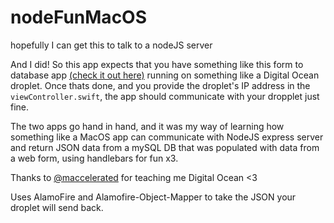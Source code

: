 # nodeFunMacOS
hopefully I can get this to talk to a nodeJS server

And I did! So this app expects that you have something like
this form to database app [(check it out here)](https://github.com/jorgemanzo/nodeFun) running on something like a Digital Ocean droplet.
Once thats done, and you provide the droplet's IP address in the
`viewController.swift`, the app should communicate with your dropplet just fine.

The two apps go hand in hand, and it was my way of learning how something like a MacOS app can communicate with NodeJS express server and return JSON data from a mySQL DB that was populated with data from a web form, using handlebars for fun x3.

Thanks to [@maccelerated](github.com/maccelerated) for teaching me Digital Ocean <3

Uses AlamoFire and Alamofire-Object-Mapper to take the JSON your droplet
will send back.